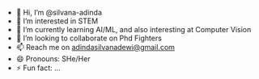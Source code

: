 - 👋 Hi, I’m @silvana-adinda
- 👀 I’m interested in STEM
- 🌱 I’m currently learning AI/ML, and also interesting at Computer Vision
- 💞️ I’m looking to collaborate on Phd Fighters
- 📫 Reach me on adindasilvanadewi@gmail.com
- 😄 Pronouns: SHe/Her
- ⚡ Fun fact: ...

<!---
silvana-adinda/silvana-adinda is a ✨ special ✨ repository because its `README.md` (this file) appears on your GitHub profile.
You can click the Preview link to take a look at your changes.
--->
